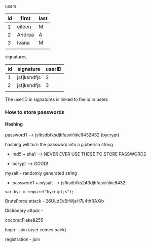 users 

| id   | first  | last |
| ---- | ------ | ---- |
| 1    | eileen | M    |
| 2    | Andrea | A    |
| 3    | Ivana  | M    |
|      |        |      |

signatures

| id   | signature   | userID |
| ---- | ----------- | ------ |
| 1    | jsfjkshdfjs | 2      |
| 2    | jsfjkshdfjs | 3      |
|      |             |        |

The userID in signatures is linked to the id in users

### How to store passwords

#### Hashing

password1 —> jsfksdbfksdjhfasoiñike8432432 (bycrypt)

hashing will turn the password into a gibberish string



- md5 + sha1 —> NEVER EVER USE THESE TO STORE PASSWORDS

- bcrypt —> GOOD! 

mysalt - randomly generated string 

- password1 + mysalt —> jsfksdbfks243djhfasoiñike8432

  

```
var byc = require("bycriptjs");
```



BruteForce attack - 26ULdEvBrWjaH7L4thRAXib

Dictionary attack - 

coconutFlake&255

login - join (user comes back)

registration - join